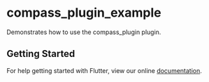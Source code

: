# compass_plugin_example

Demonstrates how to use the compass_plugin plugin.

## Getting Started

For help getting started with Flutter, view our online
[documentation](https://flutter.io/).
